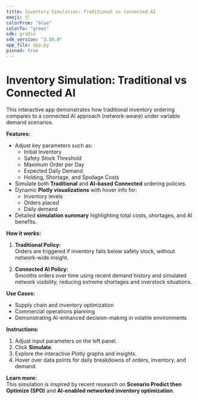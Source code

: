```yaml
---
title: Inventory Simulation: Traditional vs Connected AI
emoji: 📦
colorFrom: "blue"
colorTo: "green"
sdk: gradio
sdk_version: "3.50.0"
app_file: app.py
pinned: true
---
```


# Inventory Simulation: Traditional vs Connected AI

This interactive app demonstrates how traditional inventory ordering compares to a connected AI approach (network-aware) under variable demand scenarios.  

**Features:**

- Adjust key parameters such as:
  - Initial Inventory
  - Safety Stock Threshold
  - Maximum Order per Day
  - Expected Daily Demand
  - Holding, Shortage, and Spoilage Costs
- Simulate both **Traditional** and **AI-based Connected** ordering policies.
- Dynamic **Plotly visualizations** with hover info for:
  - Inventory levels
  - Orders placed
  - Daily demand
- Detailed **simulation summary** highlighting total costs, shortages, and AI benefits.

**How it works:**

1. **Traditional Policy:**  
   Orders are triggered if inventory falls below safety stock, without network-wide insight.
   
2. **Connected AI Policy:**  
   Smooths orders over time using recent demand history and simulated network visibility, reducing extreme shortages and overstock situations.

**Use Cases:**

- Supply chain and inventory optimization
- Commercial operations planning
- Demonstrating AI-enhanced decision-making in volatile environments

**Instructions:**

1. Adjust input parameters on the left panel.
2. Click **Simulate**.
3. Explore the interactive Plotly graphs and insights.
4. Hover over data points for daily breakdowns of orders, inventory, and demand.

**Learn more:**  
This simulation is inspired by recent research on **Scenario Predict then Optimize (SPO)** and **AI-enabled networked inventory optimization**.
